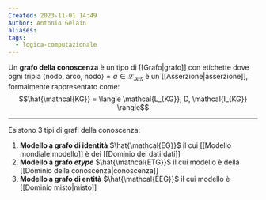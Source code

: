 ```yaml
---
Created: 2023-11-01 14:49
Author: Antonio Gelain
aliases: 
tags:
  - logica-computazionale
---
```


Un **grafo della conoscenza** è un tipo di [[Grafo|grafo]] con etichette dove ogni tripla $\langle \text{nodo, arco, nodo} \rangle = a \in \mathcal{L_{KG}}$ è un [[Asserzione|asserzione]], formalmente rappresentato come:
$$\hat{\mathcal{KG}} = \langle \mathcal{L_{KG}}, D, \mathcal{I_{KG}} \rangle$$

---

Esistono 3 tipi di grafi della conoscenza:
1. **Modello a grafo di identità** $\hat{\mathcal{EG}}$ il cui [[Modello mondiale|modello]] è dei [[Dominio dei dati|dati]]
2. **Modello a grafo *etype*** $\hat{\mathcal{ETG}}$ il cui modello è della [[Dominio della conoscenza|conoscenza]]
3. **Modello a grafo di entità** $\hat{\mathcal{EEG}}$ il cui modello è [[Dominio misto|misto]]